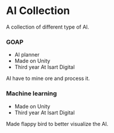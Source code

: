 # AI Collection

A collection of different type of AI.

### GOAP
- AI planner
- Made on Unity
- Third year At Isart Digital

AI have to mine ore and process it.

### Machine learning
- Made on Unity
- Third year At Isart Digital

Made flappy bird to better visualize the AI.
